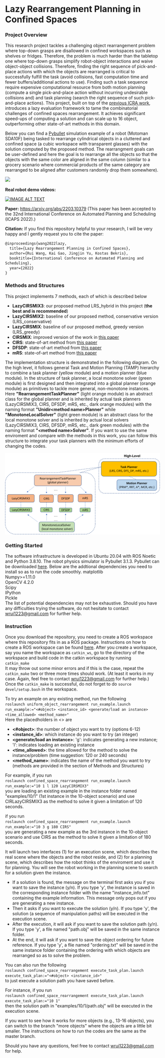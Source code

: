 # Lazy Rearrangement Planning in Confined Spaces

### Project Overview
This research project tackles a challenging object rearrangement problem where top-down grasps are disallowed in confined workspaces such as shelves or fridges. Therefore, the problem is much harder than the tabletop one where top-down grasps simplify robot-object interactions and waive object-object collisions.
Therefore, finding the right sequence of pick-and-place actions with which the objects are rearranged is critical to successfully fulfill the task (avoid collisions, fast computation time and fewer buffers/additional actions to use). Finding such a task sequence require expensive computational resource from both motion planning (compute a single pick-and-place action without incurring undesirable collisions and) and task planning (search the right sequence of such pick-and-place actions). This project, built on top of the [previous ICRA work](https://arxiv.org/abs/2110.02814), introduces a lazy evaluation framework to tame the combinatorial challenges of confined spaces rearrangement. It achieves significant speed-ups of computing a solution and can scale up to 16 object, outperforming other state-of-art methods in this domain.

Below you can find a [Pybullet](https://pybullet.org/wordpress/) simulation example of a robot (Motoman SDA10F) being tasked to rearrange cylindrical objects in a cluttered and confined space (a cubic workspace with transparent glasses) with the solution computed by the proposed method. The rearrangment goals can be user-defined and here the goal is to rearrange all the objects so that the objects with the same color are aligned in the same column (similar to a grocery scenario where commercial products of the same category are rearranged to be aligned after customers randomly drop them somewhere).

<img src="image_materials/sim_example.gif" />


**Real robot demo videos:**

[![IMAGE ALT TEXT](http://img.youtube.com/vi/9asxUDppFvQ/hqdefault.jpg)](https://www.youtube.com/watch?v=9asxUDppFvQ)


**Paper:** https://arxiv.org/abs/2203.10379 (This paper has been accepted to the 32nd International Conference on Automated Planning and Scheduling (ICAPS 2022).)

**Citation:**
If you find this repository helpful to your research, I will be very happy and I gently request you to cite the paper:

```
@inproceedings{wang2022lazy,
  title={Lazy Rearrangement Planning in Confined Spaces},
  author={Rui Wang, Kai Gao, Jingjin Yu, Kostas Bekris},
  booktitle={International Conference on Automated Planning and Scheduling},
  year={2022}
}
```

### Methods and Structures
This project implements 7 methods, each of which is described below
* **LazyCIRSMIX3**: our proposed method LRS_hybrid in this project (**the best and is recommended**)
* **LazyCIRSMIX2**: baseline of our proposed method, conservative version (LRS_conservative)
* **LazyCIRSMIX**: baseline of our proposed method, greedy version (LRS_greedy)
* **CIRSMIX**: improved version of the work in [this paper](https://arxiv.org/abs/2110.02814) 
* **CIRS**: state-of-art method from [this paper](https://arxiv.org/abs/2110.02814)
* **DFSDP**: state-of-art method from [this paper](https://arxiv.org/abs/2101.12241)
* **mRS**: state-of-art method from [this paper](https://www.researchgate.net/profile/James-Kuffner/publication/221071580_Manipulation_Planning_Among_Movable_Obstacles/links/00b7d519c6f398d2ad000000/Manipulation-Planning-Among-Movable-Obstacles.pdf)

The implementation structure is demonstrated in the following diagram. On the high level, it follows general Task and Motion Planning (TAMP) hierarchy to combine a task planner (yellow module) and a motion planner (blue module). In the structure of task planner, a local monotone solver (green module) is first designed and then integrated into a global planner (orange module) as primitives to tackle more general, non-monotone instances. Here **"RearrangementTaskPlanner"** (light orange module) is an abstract class for the global planner and is inherited by actual task planners (LazyCIRSMIX3, CIRS, DFSDP, mRS, etc., dark orange modules) with the naming format **"Unidir\<method name\>Planner"** while **"MonotoneLocalSolver"** (light green module) is an abstract class for the local monotone solver and is inherited by actual local solvers (LazyCIRSMIX3, CIRS, DFSDP, mRS, etc., dark green modules) with the naming format **"\<method name\>Solver"**. If you want to use the same enviroment and compare with the methods in this work, you can follow this structure to integrate your task planners with the minimum efforts of changing the codes.

<img src="image_materials/implementation structure.png" />

### Getting Started
The software infrastructure is developed in Ubuntu 20.04 with ROS Noetic and Python 3.8.10.
The robot physics simulator is Pybullet 3.1.3. Pybullet can be downloaded [here](https://pypi.org/project/pybullet/).
Below are the addtional dependencies you need to install so as to run the code smoothly.
matplotlib <br/>
Numpy>=1.11.0 <br/>
OpenCV 4.2.0 <br/>
Scipy <br/>
IPython <br/>
Pickle <br/>
The list of potential dependencies may not be exhaustive. Should you have any difficulties trying the software, do not hesitate to contact wrui1223@gmail.com for further help.

### Instruction
Once you download the repository, you need to create a ROS workspace where this repository fits in as a ROS package. Instructions on how to create a ROS workspace can be found [here](http://wiki.ros.org/catkin/Tutorials/create_a_workspace). 
After you create a workspace, say you name the workspace as `catkin_ws`, go to the directory of the workspace and build code in the catkin workspace by running <br/>
`catkin_make` <br/>
It may throw out some minor errors and if this is the case, repeat the `catkin_make` two or three more times should work. (At least it works in my case. Again, feel free to contact wrui1223@gmail.com for further help.) <br/>
Once the `catkin_make` is successful, do not forget to do `source devel/setup.bash` in the workspace. <br/>

To try an example on any existing method, run the following <br/>
`roslaunch uniform_object_rearrangement run_example.launch run_example:="<#object> <instance_id> <generate/load an instance> <time_allowed> <method_name>"` <br/>
Here the placedholders in <> are </br>
- **<#object>**: the number of object you want to try (options 6-12)
- **<instance_id>**: which instance do you want to try (an integer)
- **<generate/load an instance>**: 'g': indicates generating a new instance; 'l': indicates loading an existing instance
- **<time_allowed>**: the time allowed for the method to solve the instance/problem (time suggestion: 120 or 240 seconds)
- **<method_name>**: indicates the name of the method you want to try (methods are provided in the section of Methods and Structures)

For example, if you run <br/>
`roslaunch confined_space_rearrangement run_example.launch run_example:="10 1 l 120 LazyCIRSMIX3"` <br/>
you are loading an existing example in the instance folder named "examples/10/1" (1st instance in the 10-object scenario) and use CIRLazyCIRSMIX3 as the method to solve it given a limitation of 120 seconds.

if you run <br/>
`roslaunch confined_space_rearrangement run_example.launch run_example:="10 3 g 180 CIRS"` <br/>
you are generating a new example as the 3rd instance in the 10-object scenario and use CIRS as the method to solve it given a limitation of 180 seconds.

It will launch two interfaces (1) for an execution scene, which describes the real scene where the objects and the robot reside, and (2) for a planning scene, which describes how the robot thinks of the enviroment and use it for planning. You will see the robot working in the planning scene to search for a solution given the instance.

- If a solution is found, the message on the terminal first asks you if you want to save the instance (y/n). If you type 'y', the instance is saved in the corresponding instance folder with the name "instance_info.txt" containing the example information. This message only pops out if you are generating a new instance.
- Then it asks if you want to execute the solution (y/n). If you type 'y', the solution (a sequence of manipulation paths) will be executed in the execution scene. 
- After the execution, it will ask if you want to save the solution path (y/n). If you type 'y', a file named "path.obj" will be saved in the same instance folder.
- At the end, it will ask if you want to save the object ordering for future reference. If you type 'y', a flie named "ordering.txt" will be saved in the same instance folder containing the ordering with which objects are rearranged so as to solve the problem.

You can also run the following <br/>
`roslaunch confined_space_rearrangement execute_task_plan.launch execute_task_plan:="<#object> <instance_id>"` <br/>
to just execute a solution path you have saved before. 

For instance, if you run <br/>
`roslaunch confined_space_rearrangement execute_task_plan.launch execute_task_plan:="10 1"` <br/>
then the solution path in "examples/10/1/path.obj" will be executed in the execution scene.

If you want to see how it works for more objects (e.g., 13-16 objects), you can switch to the branch "more objects" where the objects are a little bit smaller. The instructions on how to run the codes are the same as the master branch.

Should you have any questions, feel free to contact wrui1223@gmail.com for help.
